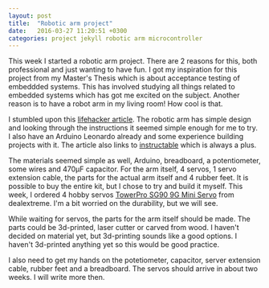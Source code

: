 ```yaml
---
layout: post
title:  "Robotic arm project"
date:   2016-03-27 11:20:51 +0300
categories: project jekyll robotic arm microcontroller
---
```

This week I started a robotic arm project. There are 2 reasons for this, both professional and just wanting to have fun. I got my inspiration for this project from my Master's Thesis which is about acceptance testing of embeddded systems. This has involved studying all things related to embedded systems which has got me excited on the subject. Another reason is to have a robot arm in my living room! How cool is that.

I stumbled upon this [lifehacker article](http://lifehacker.com/build-a-kickass-robot-arm-the-perfect-arduino-project-1700643747). The robotic arm has simple design and looking through the instructions it seemed simple enough for me to try. I also have an Arduino Leonardo already and some experience building projects with it. The article also links to [instructable](http://www.instructables.com/id/Pocket-Sized-Robot-Arm-meArm-V04/) which is always a plus.

The materials seemed simple as well, Arduino, breadboard, a potentiometer, some wires and 470µF capacitor. For the arm itself, 4 servos, 1 servo extension cable, the parts for the actual arm itself and 4 rubber feet. It is possible to buy the entire kit, but I chose to try and build it myself. This week, I ordered 4 hobby servos [TowerPro SG90 9G Mini Servo](http://www.servodatabase.com/servo/towerpro/sg90) from dealextreme. I'm a bit worried on the durability, but we will see.

While waiting for servos, the parts for the arm itself should be made. The parts could be 3d-printed, laser cutter or carved from wood. I haven't decided on material yet, but 3d-printing sounds like a good options. I haven't 3d-printed anything yet so this would be good practice.

I also need to get my hands on the potetiometer, capacitor, server extension cable, rubber feet and a breadboard. The servos should arrive in about two weeks. I will write more then.
